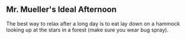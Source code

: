 ## Mr. Mueller's Ideal Afternoon
The best way to relax after a long day is to eat lay down on a hammock looking up at the stars in a forest (make sure you wear bug spray).